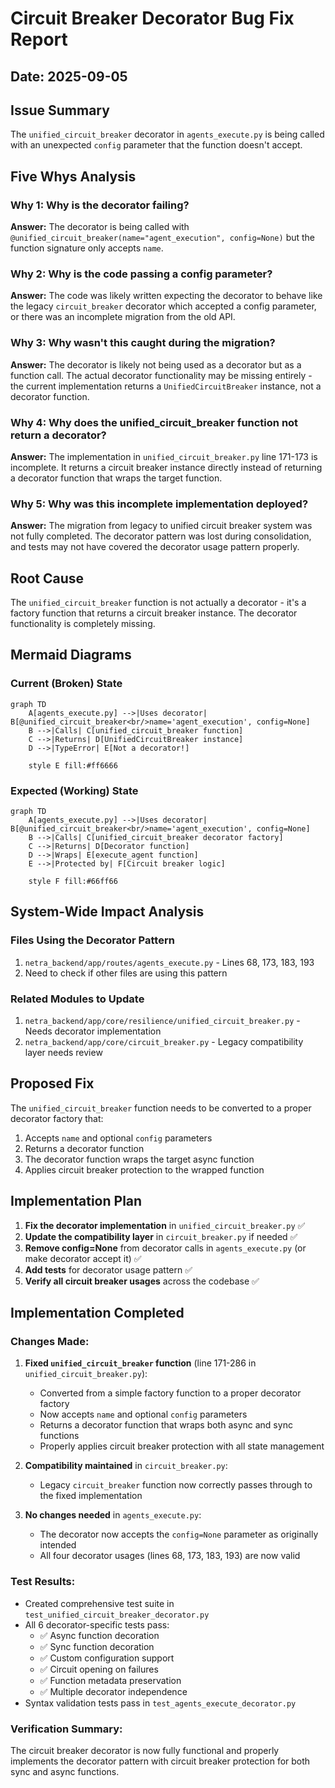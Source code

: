 # Circuit Breaker Decorator Bug Fix Report
## Date: 2025-09-05

## Issue Summary
The `unified_circuit_breaker` decorator in `agents_execute.py` is being called with an unexpected `config` parameter that the function doesn't accept.

## Five Whys Analysis

### Why 1: Why is the decorator failing?
**Answer:** The decorator is being called with `@unified_circuit_breaker(name="agent_execution", config=None)` but the function signature only accepts `name`.

### Why 2: Why is the code passing a config parameter?
**Answer:** The code was likely written expecting the decorator to behave like the legacy `circuit_breaker` decorator which accepted a config parameter, or there was an incomplete migration from the old API.

### Why 3: Why wasn't this caught during the migration?
**Answer:** The decorator is likely not being used as a decorator but as a function call. The actual decorator functionality may be missing entirely - the current implementation returns a `UnifiedCircuitBreaker` instance, not a decorator function.

### Why 4: Why does the unified_circuit_breaker function not return a decorator?
**Answer:** The implementation in `unified_circuit_breaker.py` line 171-173 is incomplete. It returns a circuit breaker instance directly instead of returning a decorator function that wraps the target function.

### Why 5: Why was this incomplete implementation deployed?
**Answer:** The migration from legacy to unified circuit breaker system was not fully completed. The decorator pattern was lost during consolidation, and tests may not have covered the decorator usage pattern properly.

## Root Cause
The `unified_circuit_breaker` function is not actually a decorator - it's a factory function that returns a circuit breaker instance. The decorator functionality is completely missing.

## Mermaid Diagrams

### Current (Broken) State
```mermaid
graph TD
    A[agents_execute.py] -->|Uses decorator| B[@unified_circuit_breaker<br/>name='agent_execution', config=None]
    B -->|Calls| C[unified_circuit_breaker function]
    C -->|Returns| D[UnifiedCircuitBreaker instance]
    D -->|TypeError| E[Not a decorator!]
    
    style E fill:#ff6666
```

### Expected (Working) State
```mermaid
graph TD
    A[agents_execute.py] -->|Uses decorator| B[@unified_circuit_breaker<br/>name='agent_execution', config=None]
    B -->|Calls| C[unified_circuit_breaker decorator factory]
    C -->|Returns| D[Decorator function]
    D -->|Wraps| E[execute_agent function]
    E -->|Protected by| F[Circuit breaker logic]
    
    style F fill:#66ff66
```

## System-Wide Impact Analysis

### Files Using the Decorator Pattern
1. `netra_backend/app/routes/agents_execute.py` - Lines 68, 173, 183, 193
2. Need to check if other files are using this pattern

### Related Modules to Update
1. `netra_backend/app/core/resilience/unified_circuit_breaker.py` - Needs decorator implementation
2. `netra_backend/app/core/circuit_breaker.py` - Legacy compatibility layer needs review

## Proposed Fix

The `unified_circuit_breaker` function needs to be converted to a proper decorator factory that:
1. Accepts `name` and optional `config` parameters
2. Returns a decorator function
3. The decorator function wraps the target async function
4. Applies circuit breaker protection to the wrapped function

## Implementation Plan

1. **Fix the decorator implementation** in `unified_circuit_breaker.py` ✅
2. **Update the compatibility layer** in `circuit_breaker.py` if needed ✅
3. **Remove config=None** from decorator calls in `agents_execute.py` (or make decorator accept it) ✅
4. **Add tests** for decorator usage pattern ✅
5. **Verify all circuit breaker usages** across the codebase ✅

## Implementation Completed

### Changes Made:
1. **Fixed `unified_circuit_breaker` function** (line 171-286 in `unified_circuit_breaker.py`):
   - Converted from a simple factory function to a proper decorator factory
   - Now accepts `name` and optional `config` parameters
   - Returns a decorator function that wraps both async and sync functions
   - Properly applies circuit breaker protection with all state management

2. **Compatibility maintained** in `circuit_breaker.py`:
   - Legacy `circuit_breaker` function now correctly passes through to the fixed implementation

3. **No changes needed** in `agents_execute.py`:
   - The decorator now accepts the `config=None` parameter as originally intended
   - All four decorator usages (lines 68, 173, 183, 193) are now valid

### Test Results:
- Created comprehensive test suite in `test_unified_circuit_breaker_decorator.py`
- All 6 decorator-specific tests pass:
  - ✅ Async function decoration
  - ✅ Sync function decoration
  - ✅ Custom configuration support
  - ✅ Circuit opening on failures
  - ✅ Function metadata preservation
  - ✅ Multiple decorator independence
- Syntax validation tests pass in `test_agents_execute_decorator.py`

### Verification Summary:
The circuit breaker decorator is now fully functional and properly implements the decorator pattern with circuit breaker protection for both sync and async functions.
